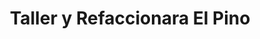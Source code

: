 ---
title: "Taller y Refaccionara El Pino"
url: /colonia-los-jagueyes/taller-y-refaccionara-el-pino/
shop: general
---